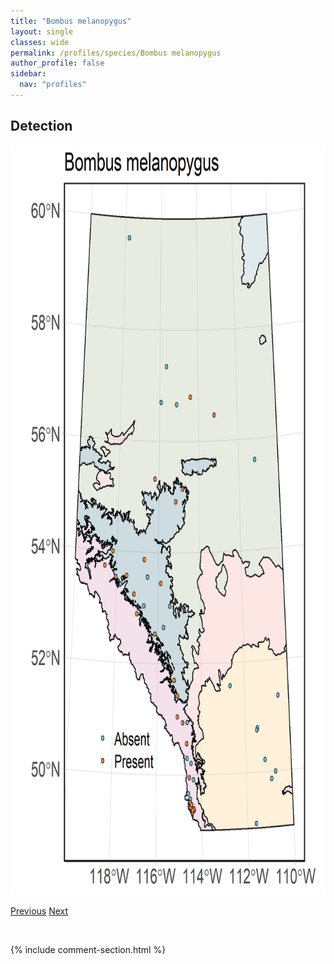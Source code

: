 ```yaml
---
title: "Bombus melanopygus"
layout: single
classes: wide
permalink: /profiles/species/Bombus melanopygus
author_profile: false
sidebar:
  nav: "profiles"
---
```


<h2>Detection</h2>

<a href="/assets/figures/species/Bombus melanopygus/range-map.png">
<img src="/assets/figures/species/Bombus melanopygus/range-map.png" height = "1200" width = "800">
</a>

<a href="/profiles/species/Bombus melanopygus" class="pagination--pager" title="PreviousName">Previous</a> <a href="/profiles/species/Bombus mixtus" class="pagination--pager" title="NextName">Next</a>

<p>&nbsp;</p>

{% include comment-section.html %}
